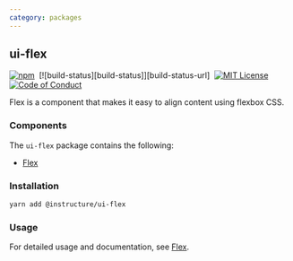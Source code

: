 ```yaml
---
category: packages
---
```


## ui-flex

[![npm][npm]][npm-url]&nbsp;
[![build-status][build-status]][build-status-url]&nbsp;
[![MIT License][license-badge]][license]&nbsp;
[![Code of Conduct][coc-badge]][coc]

Flex is a component that makes it easy to align content using flexbox CSS.

### Components

The `ui-flex` package contains the following:

- [Flex](#Flex)

### Installation

```sh
yarn add @instructure/ui-flex
```

### Usage

For detailed usage and documentation, see [Flex](#Flex).

[npm]: https://img.shields.io/npm/v/@instructure/ui-flex.svg
[npm-url]: https://npmjs.com/package/@instructure/ui-flex
[license-badge]: https://img.shields.io/npm/l/instructure-ui.svg?style=flat-square
[license]: https://github.com/instructure/instructure-ui/blob/master/LICENSE
[coc-badge]: https://img.shields.io/badge/code%20of-conduct-ff69b4.svg?style=flat-square
[coc]: https://github.com/instructure/instructure-ui/blob/master/CODE_OF_CONDUCT.md
